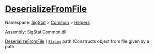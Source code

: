 # [DeserializeFromFile](./SerializationHelper-100664029.md)

Namespace: [SigStat]() > [Common](./../../README.md) > [Helpers](./../README.md)

Assembly: SigStat.Common.dll

[DeserializeFromFile](./SerializationHelper-100664029.md) ( [`String`](https://docs.microsoft.com/en-us/dotnet/api/System.String) path )Constructs object from file given by a path
